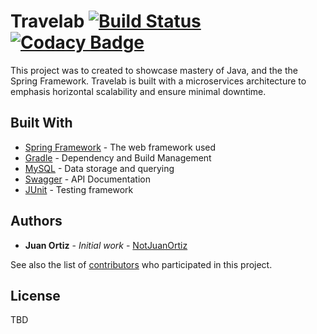 # Travelab [![Build Status](https://travis-ci.org/notjuanortiz/travelab.svg?branch=master)](https://travis-ci.org/notjuanortiz/travelab)[![Codacy Badge](https://api.codacy.com/project/badge/Grade/a3cfc21c2a9547b792a92c72918843ee)](https://www.codacy.com/manual/notjuanortiz/travelab?utm_source=github.com&amp;utm_medium=referral&amp;utm_content=notjuanortiz/travelab&amp;utm_campaign=Badge_Grade)

This project was to created to showcase mastery of Java, and the the Spring Framework.
Travelab is built with a microservices architecture to emphasis horizontal scalability and ensure minimal downtime.

## Built With

* [Spring Framework](https://spring.io/projects) - The web framework used
* [Gradle](https://gradle.org/) - Dependency and Build Management
* [MySQL](https://www.mysql.com/) - Data storage and querying
* [Swagger](https://swagger.io/) - API Documentation
* [JUnit](https://junit.org) - Testing framework

## Authors

* **Juan Ortiz** - *Initial work* - [NotJuanOrtiz](https://github.com/notjuanortiz)

See also the list of [contributors](https://github.com/notjuanortiz/flight-management-backend/contributors) who participated in this project.

## License

TBD
